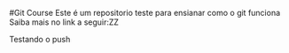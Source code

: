 #Git Course
Este é um repositorio teste para ensianar como o git funciona
Saiba mais no link a seguir:ZZ

Testando o push
